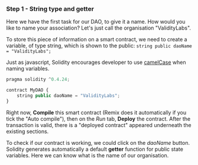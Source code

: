 ### Step 1 - String type and getter

Here we have the first task for our DAO, to give it a name. How would you like to name your association? Let's just call the organisation "ValidityLabs".

To store this piece of information on a smart contract, we need to create a variable, of type string, which is shown to the public: `string public daoName = "ValidityLabs";`

Just as javascript, Solidity encourages developer to use [camelCase](https://en.wikipedia.org/wiki/Camel_case) when naming variables.

```javascript
pragma solidity ^0.4.24;

contract MyDAO {
    string public daoName = "ValidityLabs";
}
```

Right now, **Compile** this smart contract (Remix does it automatically if you tick the "Auto compile"), then on the _Run_ tab, **Deploy** the contract. After the transaction is valid, there is a "deployed contract" appeared underneath the existing sections.

To check if our contract is working, we could click on the _daoName_ button. Solidity generates automatically a default **getter** function for public state variables. Here we can know what is the name of our organisation.